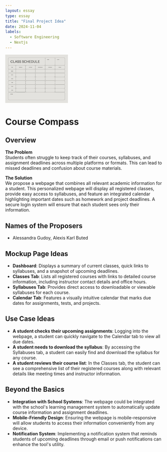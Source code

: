 ```yaml
---
layout: essay
type: essay
title: "Final Project Idea"
date: 2024-11-04
labels:
  - Software Engineering
  - Nextjs
---
```


<img width="200px" class="rounded float-start pe-4" src="../img/schedule.webp">

# Course Compass

## Overview
**The Problem**  
Students often struggle to keep track of their courses, syllabuses, and assignment deadlines across multiple platforms or formats. This can lead to missed deadlines and confusion about course materials.

**The Solution**  
We propose a webpage that combines all relevant academic information for a student. This personalized webpage will display all registered classes, provide easy access to syllabuses, and feature an integrated calendar highlighting important dates such as homework and project deadlines. A secure login system will ensure that each student sees only their information.

## Names of the Proposers
-  Alessandra Gudoy, Alexis Karl Buted

## Mockup Page Ideas
- **Dashboard**: Displays a summary of current classes, quick links to syllabuses, and a snapshot of upcoming deadlines.
- **Classes Tab**: Lists all registered courses with links to detailed course information, including instructor contact details and office hours.
- **Syllabuses Tab**: Provides direct access to downloadable or viewable syllabuses for each course.
- **Calendar Tab**: Features a visually intuitive calendar that marks due dates for assignments, tests, and projects.

## Use Case Ideas
- **A student checks their upcoming assignments**: Logging into the webpage, a student can quickly navigate to the Calendar tab to view all due dates.
- **A student needs to download the syllabus**: By accessing the Syllabuses tab, a student can easily find and download the syllabus for any course.
- **A student reviews their course list**: In the Classes tab, the student can see a comprehensive list of their registered courses along with relevant details like meeting times and instructor information.

## Beyond the Basics
- **Integration with School Systems**: The webpage could be integrated with the school's learning management system to automatically update course information and assignment deadlines.
- **Mobile-Friendly Design**: Ensuring the webpage is mobile-responsive will allow students to access their information conveniently from any device.
- **Notification System**: Implementing a notification system that reminds students of upcoming deadlines through email or push notifications can enhance the tool's utility.
